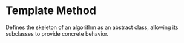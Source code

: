 # Template Method

Defines the skeleton of an algorithm as an abstract class, allowing its subclasses to provide concrete behavior.
